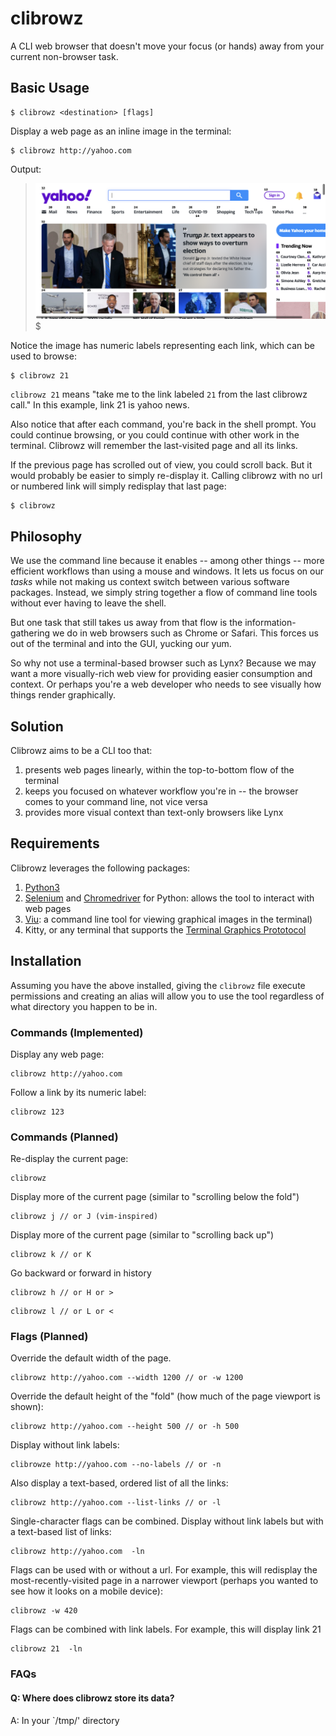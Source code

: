 # clibrowz
A CLI web browser that doesn't move your focus (or hands) away from your current non-browser task.

## Basic Usage

```
$ clibrowz <destination> [flags]
```

Display a web page as an inline image in the terminal:

```
$ clibrowz http://yahoo.com
```
Output:
> ![Example of a clibrowz page](example-image-01.png)
> $

Notice the image has numeric labels representing each link, which can be used to browse:

```
$ clibrowz 21
```

`clibrowz 21` means "take me to the link labeled `21` from the last clibrowz call." In this example, link 21 is yahoo news.

Also notice that after each command, you're back in the shell prompt. You could continue browsing, or you could continue with other work in the terminal. Clibrowz will remember the last-visited page and all its links.

If the previous page has scrolled out of view, you could scroll back. But it would probably be easier to simply re-display it. Calling clibrowz with no url or numbered link will simply redisplay that last page:

```
$ clibrowz
```

## Philosophy

We use the command line because it enables -- among other things -- more efficient workflows than using a mouse and windows. It lets us focus on our *tasks* while not making us context switch between various software packages. Instead, we simply string together a flow of command line tools without ever having to leave the shell.

But one task that still takes us away from that flow is the information-gathering we do in web browsers such as Chrome or Safari. This forces us out of the terminal and into the GUI, yucking our yum.

So why not use a terminal-based browser such as Lynx? Because we may want a more visually-rich web view for providing easier consumption and context. Or perhaps you're a web developer who needs to see visually how things render graphically.

## Solution

Clibrowz aims to be a CLI too that:

1. presents web pages linearly, within the top-to-bottom flow of the terminal
2. keeps you focused on whatever workflow you're in -- the browser comes to your command line, not vice versa
3. provides more visual context than text-only browsers like Lynx

## Requirements

Clibrowz leverages the following packages:

1. [Python3](https://www.python.org/downloads/)
2. [Selenium](https://selenium-python.readthedocs.io/installation.html) and [Chromedriver](https://chromedriver.chromium.org/getting-started) for Python: allows the tool to interact with web pages
3. [Viu](https://github.com/atanunq/viu): a command line tool for viewing graphical images in the terminal)
4. Kitty, or any terminal that supports the [Terminal Graphics Prototocol](https://sw.kovidgoyal.net/kitty/graphics-protocol/)

## Installation

Assuming you have the above installed, giving the `clibrowz` file execute permissions and creating an alias will allow you to use the tool regardless of what directory you happen to be in.

### Commands (Implemented)

Display any web page:
```
clibrowz http://yahoo.com
```

Follow a link by its numeric label:
```
clibrowz 123
```

### Commands (Planned)

Re-display the current page:
```
clibrowz
```

Display more of the current page (similar to "scrolling below the fold")
```
clibrowz j // or J (vim-inspired)
```

Display more of the current page (similar to "scrolling back up")
```
clibrowz k // or K
```

Go backward or forward in history
```
clibrowz h // or H or >
```
```
clibrowz l // or L or <
```

### Flags (Planned)

Override the default width of the page.
```
clibrowz http://yahoo.com --width 1200 // or -w 1200
```

Override the default height of the "fold" (how much of the page viewport is shown):
```
clibrowz http://yahoo.com --height 500 // or -h 500
```

Display without link labels:
```
clibrowze http://yahoo.com --no-labels // or -n
```

Also display a text-based, ordered list of all the links:
```
clibrowz http://yahoo.com --list-links // or -l
```

Single-character flags can be combined. Display without link labels but with a text-based list of links:
```
clibrowz http://yahoo.com  -ln
```

Flags can be used with or without a url. For example, this will redisplay the most-recently-visited page in a narrower viewport (perhaps you wanted to see how it looks on a mobile device):
```
clibrowz -w 420
```

Flags can be combined with link labels. For example, this will display link 21 
```
clibrowz 21  -ln
```

### FAQs

#### Q: Where does clibrowz store its data?
A: In your `/tmp/' directory
